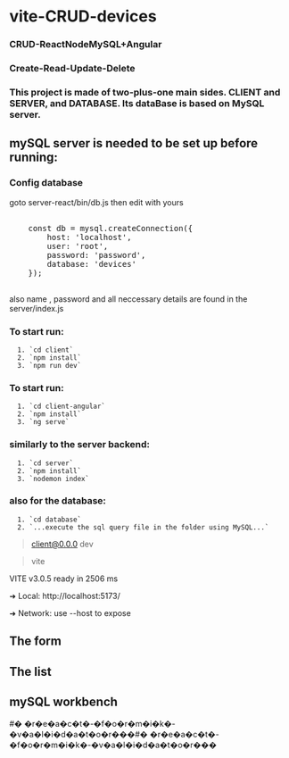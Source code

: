 # vite-CRUD-devices
### CRUD-ReactNodeMySQL+Angular
### Create-Read-Update-Delete 


###  This project is made of two-plus-one main sides. CLIENT and SERVER, and DATABASE.  Its dataBase is based on MySQL server.


## mySQL server is needed to be set up before running:

### Config database
goto server-react/bin/db.js then edit with yours
<pre>

    const db = mysql.createConnection({
        host: 'localhost',
        user: 'root',
        password: 'password',
        database: 'devices'
    });
    
</pre>


also name , password and all neccessary details are found in the server/index.js



### To start run:


      1. `cd client`   
      2. `npm install`
      3. `npm run dev`

### To start run:


      1. `cd client-angular`   
      2. `npm install`
      3. `ng serve`

### similarly to the server backend:


      1. `cd server`   
      2. `npm install`
      3. `nodemon index`

### also for the database:


      1. `cd database`   
      2. `...execute the sql query file in the folder using MySQL...`

> client@0.0.0 dev

> vite


  VITE v3.0.5  ready in 2506 ms

  ➜  Local:   http://localhost:5173/ 
  
  ➜  Network: use --host to expose

## The form  


## The list  



## mySQL workbench 





#� �r�e�a�c�t�-�f�o�r�m�i�k�-�v�a�l�i�d�a�t�o�r���#� �r�e�a�c�t�-�f�o�r�m�i�k�-�v�a�l�i�d�a�t�o�r���
